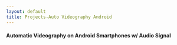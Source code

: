 ```yaml
---
layout: default
title: Projects-Auto Videography Android
---
```

#### Automatic Videography on Android Smartphones w/ Audio Signal